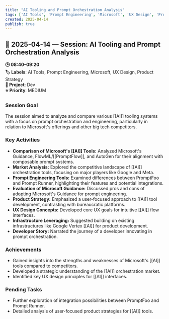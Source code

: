 ```yaml
---
title: "AI Tooling and Prompt Orchestration Analysis"
tags: ['AI Tools', 'Prompt Engineering', 'Microsoft', 'UX Design', 'Product Strategy']
created: 2025-04-14
publish: true
---
```


## 📅 2025-04-14 — Session: AI Tooling and Prompt Orchestration Analysis

**🕒 08:40–09:20**  
**🏷️ Labels**: AI Tools, Prompt Engineering, Microsoft, UX Design, Product Strategy  
**📂 Project**: Dev  
**⭐ Priority**: MEDIUM  


### Session Goal
The session aimed to analyze and compare various [[AI]] tooling systems with a focus on prompt orchestration and engineering, particularly in relation to Microsoft's offerings and other big tech competitors.

### Key Activities
- **Comparison of Microsoft's [[AI]] Tools:** Analyzed Microsoft's Guidance, FlowML/[[PromptFlow]], and AutoGen for their alignment with composable prompt systems.
- **Market Analysis:** Explored the competitive landscape of [[AI]] orchestration tools, focusing on major players like Google and Meta.
- **Prompt Engineering Tools:** Examined differences between PromptFoo and Prompt Runner, highlighting their features and potential integrations.
- **Evaluation of Microsoft Guidance:** Discussed pros and cons of adopting Microsoft's Guidance for prompt engineering.
- **Product Strategy:** Emphasized a user-focused approach to [[AI]] tool development, contrasting with bureaucratic platforms.
- **UX Design Concepts:** Developed core UX goals for intuitive [[AI]] flow interfaces.
- **Infrastructure Leveraging:** Suggested building on existing infrastructures like Google Vertex [[AI]] for product development.
- **Developer Story:** Narrated the journey of a developer innovating in prompt orchestration.

### Achievements
- Gained insights into the strengths and weaknesses of Microsoft's [[AI]] tools compared to competitors.
- Developed a strategic understanding of the [[AI]] orchestration market.
- Identified key UX design principles for [[AI]] interfaces.

### Pending Tasks
- Further exploration of integration possibilities between PromptFoo and Prompt Runner.
- Detailed analysis of user-focused product strategies for [[AI]] tools.
